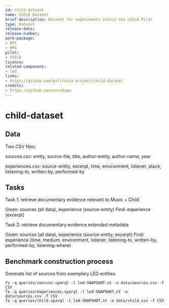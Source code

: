 ```yaml
---
id: child-dataset
name: CHILD Dataset
brief-description: Dataset for experiments within the CHILD Pilot
type: Dataset
release-date: 
release-number: 
work-package: 
- WP1
- WP4
pilot:
- CHILD
licence: 
related-component:
- led
links:
- https://github.com/polifonia-project/child-dataset
credits:
- https://github.com/enridaga
---
```

# child-dataset


## Data

Two CSV files:

sources.csv: entity, source-file, title, author-entity, author-name, year

experiences.csv: source-entity, excerpt, time, environment, listener, place, listening-to, written-by, performed-by

## Tasks

Task 1: retrieve documentary evidence relevant to Music + Child

Given: sources (all data), experience (source-entity)
Find: experience (excerpt)

Task 2: retrieve documentary evidence extended metadata

Given: sources (all data), experience (source-entity, excerpt)
Find: experience (time, medium, environment, listener, listening-to, written-by, performed-by, listening-where)


## Benchmark construction process

Generate list of sources from exemplary LED entities

```
fx -q queries/sources.sparql -l led-SNAPSHOT.nt -o data/sources.csv -f CSV
fx -q queries/experiences.sparql -l led-SNAPSHOT.nt -o data/sources.csv -f CSV
fx -q queries/child.sparql -l led-SNAPSHOT.nt -o data/child.csv -f CSV
```





